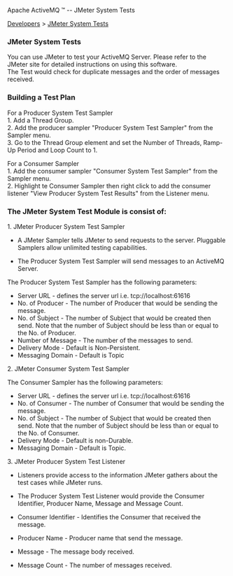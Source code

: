 Apache ActiveMQ ™ -- JMeter System Tests 

[Developers](developers.md) > [JMeter System Tests](Developers/jmeter-system-tests.md)


### JMeter System Tests

You can use JMeter to test your ActiveMQ Server. Please refer to the JMeter site for detailed instructions on using this software.  
The Test would check for duplicate messages and the order of messages received.

### Building a Test Plan

For a Producer System Test Sampler  
1\. Add a Thread Group.  
2\. Add the producer sampler "Producer System Test Sampler" from the Sampler menu.  
3\. Go to the Thread Group element and set the Number of Threads, Ramp-Up Period and Loop Count to 1.

For a Consumer Sampler  
1\. Add the consumer sampler "Consumer System Test Sampler" from the Sampler menu.  
2\. Highlight te Consumer Sampler then right click to add the consumer listener "View Producer System Test Results" from the Listener menu.

### The JMeter System Test Module is consist of:

1\. JMeter Producer System Test Sampler

*   A JMeter Sampler tells JMeter to send requests to the server. Pluggable Samplers allow unlimited testing capabilities.

*   The Producer System Test Sampler will send messages to an ActiveMQ Server.

The Producer System Test Sampler has the following parameters:

*   Server URL - defines the server url i.e. tcp://localhost:61616
*   No. of Producer - The number of Producer that would be sending the message.
*   No. of Subject - The number of Subject that would be created then send. Note that the number of Subject should be less than or equal to the No. of Producer.
*   Number of Message - The number of the messages to send.
*   Delivery Mode - Default is Non-Persistent.
*   Messaging Domain - Default is Topic

2\. JMeter Consumer System Test Sampler

The Consumer Sampler has the following parameters:

*   Server URL - defines the server url i.e. tcp://localhost:61616
*   No. of Consumer - The number of Consumer that would be sending the message.
*   No. of Subject - The number of Subject that would be created then send. Note that the number of Subject should be less than or equal to the No. of Consumer.
*   Delivery Mode - Default is non-Durable.
*   Messaging Domain - Default is Topic.

3\. JMeter Producer System Test Listener

*   Listeners provide access to the information JMeter gathers about the test cases while JMeter runs.
*   The Producer System Test Listener would provide the Consumer Identifier, Producer Name, Message and Message Count.

*   Consumer Identifier - Identifies the Consumer that received the message.
*   Producer Name - Producer name that send the message.
*   Message - The message body received.
*   Message Count - The number of messages received.

